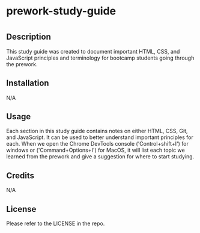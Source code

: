 # prework-study-guide
# <Prework-Study-Guide-Webpage>

## Description

This study guide was created to document important HTML, CSS, and JavaScript principles and terminology for bootcamp students going through the prework.   

## Installation

N/A

## Usage

Each section in this study guide contains notes on either HTML, CSS, Git, and JavaScript.
It can be used to better understand important principles for each.
When we open the Chrome DevTools console ('Control+shift+I') for windows or ('Command+Options+I') for MacOS, it will list each topic we learned from the prework and give a suggestion for where to start studying.

## Credits

N/A

## License

Please refer to the LICENSE in the repo.

